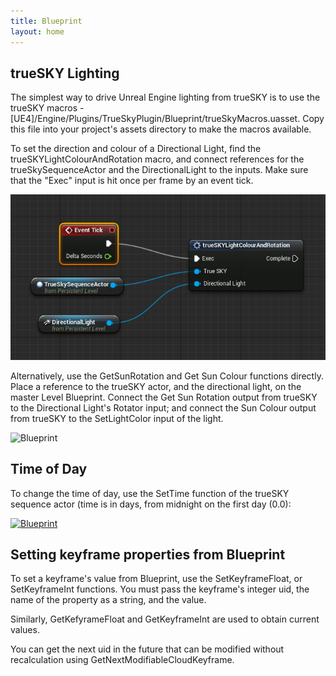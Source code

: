 ```yaml
---
title: Blueprint
layout: home
---
```


trueSKY Lighting
--------------

The simplest way to drive Unreal Engine lighting from trueSKY is to use the trueSKY macros - [UE4]/Engine/Plugins/TrueSkyPlugin/Blueprint/trueSkyMacros.uasset. Copy this file into your project's assets directory to make the macros available.

To set the direction and colour of a Directional Light, find the trueSKYLightColourAndRotation macro, and connect references for the trueSkySequenceActor and the DirectionalLight to the inputs. Make sure that the "Exec" input is hit once per frame by an event tick. 

<img src="images/MacroLightColourRotation.png" alt="Blueprint"/>

Alternatively, use the GetSunRotation and Get Sun Colour functions directly. Place a reference to the trueSKY actor, and the directional light, on the master Level Blueprint. Connect the Get Sun Rotation output from trueSKY to the Directional Light's Rotator input; and connect the Sun Colour output from trueSKY to the SetLightColor input of the light.

<img src="https://simul.co/wp-content/uploads/documentation/html/SetLightColourDirection.png" alt="Blueprint"/>

Time of Day
------------

To change the time of day, use the SetTime function of the trueSKY sequence actor (time is in days, from midnight on the first day (0.0):

<a href="SetTime.png"><img src="https://simul.co/wp-content/uploads/documentation/html/SetTime.png" alt="Blueprint" /></a>


Setting keyframe properties from Blueprint
--------------------------------------------------------------------------------------------------

To set a keyframe's value from Blueprint, use the SetKeyframeFloat, or SetKeyframeInt functions. You must pass the keyframe's integer uid, the name of the property as a string, and the value.

Similarly, GetKefyrameFloat and GetKeyframeInt are used to obtain current values.

You can get the next uid in the future that can be modified without recalculation using GetNextModifiableCloudKeyframe. 
